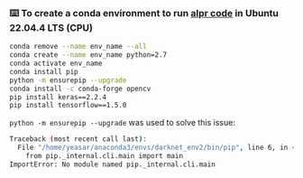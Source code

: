 ### ⌨️ To create a conda environment to run [alpr code](https://github.com/sergiomsilva/alpr-unconstrained) in Ubuntu 22.04.4 LTS (CPU)
  ```bash
  conda remove --name env_name --all
  conda create --name env_name python=2.7
  conda activate env_name
  conda install pip
  python -m ensurepip --upgrade
  conda install -c conda-forge opencv
  pip install keras==2.2.4
  pip install tensorflow==1.5.0
  ```
`python -m ensurepip --upgrade` was used to solve this issue:

  ```bash
  Traceback (most recent call last):
    File "/home/yeasar/anaconda3/envs/darknet_env2/bin/pip", line 6, in <module>
      from pip._internal.cli.main import main
  ImportError: No module named pip._internal.cli.main
  ```
